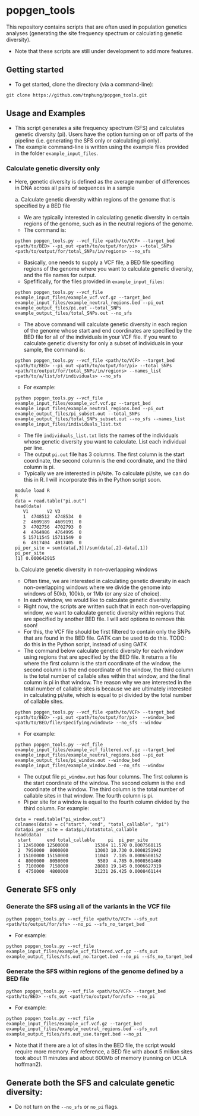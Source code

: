 # popgen_tools
This repository contains scripts that are often used in population genetics analyses (generating the site frequency spectrum or calculating genetic diversity). 

* Note that these scripts are still under development to add more features. 

## Getting started

* To get started, clone the directory (via a command-line):

```
git clone https://github.com/tnphung/popgen_tools.git
```

## Usage and Examples

* This script generates a site frequency spectrum (SFS) and calculates genetic diversity (pi). Users have the option turning on or off parts of the pipeline (i.e. generating the SFS only or calculating pi only). 
* The example command-line is written using the example files provided in the folder `example_input_files`.

### Calculate genetic diversity only
* Here, genetic diversity is defined as the average number of differences in DNA across all pairs of sequences in a sample

  a. Calculate genetic diversity within regions of the genome that is specified by a BED file
    - We are typically interested in calculating genetic diversity in certain regions of the genome, such as in the neutral regions of the genome. 
    - The command is:
    ```
    python popgen_tools.py --vcf_file <path/to/VCF> --target_bed <path/to/BED> --pi_out <path/to/output/for/pi> --total_SNPs <path/to/output/for/total_SNPs/in/regions> --no_sfs
    ```
    - Basically, one needs to supply a VCF file, a BED file specifing regions of the genome where you want to calculate genetic diversity, and the file names for output.
    - Spefifically, for the files provided in `example_input_files`:
    ```
    python popgen_tools.py --vcf_file example_input_files/example_vcf.vcf.gz --target_bed example_input_files/example_neutral_regions.bed --pi_out example_output_files/pi.out --total_SNPs example_output_files/total_SNPs.out --no_sfs
    ```
    - The above command will calculate genetic diversity in each region of the genome whose start and end coordinates are specified by the BED file for all of the individuals in your VCF file. If you want to calculate genetic diversity for only a subset of individuals in your sample, the command is:
    
    ```
    python popgen_tools.py --vcf_file <path/to/VCF> --target_bed <path/to/BED> --pi_out <path/to/output/for/pi> --total_SNPs <path/to/output/for/total_SNPs/in/regions> --names_list <path/to/a/list/of/individuals> --no_sfs
    ```
    - For example:
    ```
    python popgen_tools.py --vcf_file example_input_files/example_vcf.vcf.gz --target_bed example_input_files/example_neutral_regions.bed --pi_out example_output_files/pi_subset.out --total_SNPs example_output_files/total_SNPs_subset.out --no_sfs --names_list example_input_files/individuals_list.txt
    ```
     - The file `individuals_list.txt` lists the names of the individuals whose genetic diversity you want to calculate. List each individual per line. 
     - The output `pi.out` file has 3 columns. The first column is the start coordinate, the second column is the end coordinate, and the third column is pi. 
     - Typically we are interested in pi/site. To calculate pi/site, we can do this in R. I will incorporate this in the Python script soon. 
     ```
     module load R
     R
     data = read.table("pi.out")
     head(data)
        V1       V2 V3
        1  4748512  4748534  0
        2  4609189  4609191  0
        3  4702756  4702793  0
        4  4764986  4764995  0
        5 15711545 15711549  0
        6  4917404  4917405  0
     pi_per_site = sum(data[,3])/sum(data[,2]-data[,1])
     pi_per_site
     [1] 0.000642915
     ```
     
  b. Calculate genetic diversity in non-overlapping windows
    - Often time, we are interested in calculating genetic diversity in each non-overlapping windows where we divide the genome into windows of 50kb, 100kb, or 1Mb (or any size of choice). 
    - In each window, we would like to calculate genetic diversity. 
    - Right now, the scripts are written such that in each non-overlapping window, we want to calculate genetic diversity within regions that are specified by another BED file. I will add options to remove this soon!
    - For this, the VCF file should be first filtered to contain only the SNPs that are found in the BED file. GATK can be used to do this. TODO: do this in the Python script, instead of using GATK
    - The command below calculate genetic diversity for each window using regions that are specified by the BED file. It returns a file where the first column is the start coordinate of the window, the second column is the end coordinate of the window, the third column is the total number of callable sites within that window, and the final column is pi in that window. The reason why we are interested in the total number of callable sites is because we are ultimately interested in calculating pi/site, which is equal to pi divided by the total number of callable sites. 
    ```
    python popgen_tools.py --vcf_file <path/to/VCF> --target_bed <path/to/BED> --pi_out <path/to/output/for/pi>  --window_bed <path/to/BED/file/specifying/windows> --no_sfs --window
    ```
    - For example:
    ```
    python popgen_tools.py --vcf_file example_input_files/example_vcf_filtered.vcf.gz --target_bed example_input_files/example_neutral_regions.bed --pi_out example_output_files/pi_window.out --window_bed example_input_files/example_window.bed --no_sfs --window
    ```
    - The output file `pi_window.out` has four columns. The first column is the start coordinate of the window. The second column is the end coordinate of the window. The third column is the total number of callable sites in that window. The fourth column is pi. 
    - Pi per site for a window is equal to the fourth column divided by the third column. For example:
    ```
    data = read.table("pi_window.out")
    colnames(data) = c("start", "end", "total_callable", "pi")
    data$pi_per_site = data$pi/data$total_callable
    head(data)
     start      end total_callable     pi  pi_per_site
     1 12450000 12500000          15304 11.570 0.0007560115
     2  7950000  8000000          13003 10.730 0.0008251942
     3 15100000 15150000          11040  7.185 0.0006508152
     4  8000000  8050000           5589  4.785 0.0008561460
     5  7100000  7150000          28888 19.145 0.0006627319
     6  4750000  4800000          31231 26.425 0.0008461144
    ```
 ## Generate SFS only
 
 ### Generate the SFS using all of the variants in the VCF file
 
 ```
 python popgen_tools.py --vcf_file <path/to/VCF> --sfs_out <path/to/output/for/sfs> --no_pi --sfs_no_target_bed
 ```
 
 * For example:
 ```
python popgen_tools.py --vcf_file example_input_files/example_vcf_filtered.vcf.gz --sfs_out example_output_files/sfs.out_no.target.bed --no_pi --sfs_no_target_bed
 ```
 
 ### Generate the SFS within regions of the genome defined by a BED file
 
 ```
 python popgen_tools.py --vcf_file <path/to/VCF> --target_bed <path/to/BED> --sfs_out <path/to/output/for/sfs> --no_pi
 ```
 * For example:
 ```
 python popgen_tools.py --vcf_file example_input_files/example_vcf.vcf.gz --target_bed example_input_files/example_neutral_regions.bed --sfs_out example_output_files/sfs.out_use.target.bed --no_pi
 ```
 
 * Note that if there are a lot of sites in the BED file, the script would require more memory. For reference, a BED file with about 5 million sites took about 11 minutes and about 600Mb of memory (running on UCLA hoffman2).
 
 ## Generate both the SFS and calculate genetic diversity:
 * Do not turn on the `--no_sfs` or `no_pi` flags. 
 

